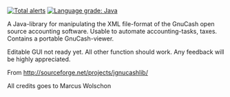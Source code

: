 [![Total alerts](https://img.shields.io/lgtm/alerts/g/DenissLarka/gnucash.svg?logo=lgtm&logoWidth=18)](https://lgtm.com/projects/g/DenissLarka/gnucash/alerts/)
[![Language grade: Java](https://img.shields.io/lgtm/grade/java/g/DenissLarka/gnucash.svg?logo=lgtm&logoWidth=18)](https://lgtm.com/projects/g/DenissLarka/gnucash/context:java)



A Java-library for manipulating the XML file-format of the GnuCash open
source accounting software. Usable to automate accounting-tasks, taxes. Contains a portable GnuCash-viewer.

Editable GUI not ready yet. All other function should work. Any feedback will be highly appreciated.

From http://sourceforge.net/projects/jgnucashlib/

All credits goes to Marcus Wolschon
